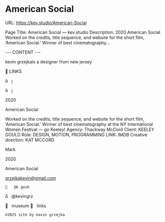 # American Social

URL: https://kev.studio/American-Social

Page Title: American Social — kev.studio
Description: 2020 American Social Worked on the credits, title sequence, and website for the short film, ‘American Social.’ Winner of best cinematography...

--- CONTENT ---

kevin grzejkais a designer from new jersey


	



 



	
	
︎ LINKS

︎︎︎   ︎︎︎

︎︎︎   ︎︎︎

2020
	
American Social










Worked on the credits, title sequence, and website for the short film, ‘American Social.’ 
Winner of best cinematography at the NY International Women Festival — go Keeley!
Agency: Thackway McCord
Client: KEELEY GOULD
Role: DESIGN, MOTION, PROGRAMMING
LINK: IMDB 
Creative direction: KAT MCCORD


	





	

	




	



	
	

	

				

				
 
 
  Mark

2020

American Social

grzejkakevin@gmail.com


	
	︎   @k gosh
︎   @kevingrz

	
︎   museum
︎   links












	
	©2025 site by kevin grzejka

